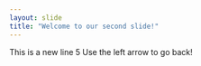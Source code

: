 ```yaml
---
layout: slide
title: "Welcome to our second slide!"
---
```

This is a new line 5
Use the left arrow to go back!
